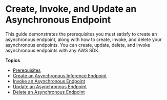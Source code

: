 # Create, Invoke, and Update an Asynchronous Endpoint<a name="async-inference-create-invoke-update-delete"></a>

This guide demonstrates the prerequisites you must satisfy to create an asynchronous endpoint, along with how to create, invoke, and delete your asynchronous endpoints\. You can create, update, delete, and invoke asynchronous endpoints with any AWS SDK\. 

**Topics**
+ [Prerequisites](async-inference-create-endpoint-prerequisites.md)
+ [Create an Asynchronous Inference Endpoint](async-inference-create-endpoint.md)
+ [Invoke an Asynchronous Endpoint](async-inference-invoke-endpoint.md)
+ [Update an Asynchronous Endpoint](async-inference-update-endpoint.md)
+ [Delete an Asynchronous Endpoint](async-inference-delete-endpoint.md)